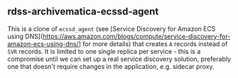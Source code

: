 ## rdss-archivematica-ecssd-agent

This is a clone of `ecssd_agent` (see [Service Discovery for Amazon ECS using DNS](https://aws.amazon.com/blogs/compute/service-discovery-for-amazon-ecs-using-dns/] for more details) that creates `A` records instead of `SVR` records. It is limited to one single replica per service - this is a compromise until we can set up a real service discovery solution, preferably one that doesn't require changes in the application, e.g. sidecar proxy.

